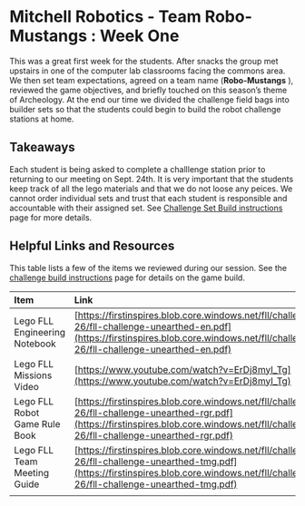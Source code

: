 # Mitchell Robotics - Team Robo-Mustangs : Week One

This was a great first week for the students. After snacks the group met upstairs in one of the computer lab classrooms facing the commons area. We then set team expectations, agreed on a team name (**Robo-Mustangs** ), reviewed the game objectives, and briefly touched on this season’s theme of Archeology. At the end our time we divided the challenge field bags into builder sets so that the students could begin to build the robot challenge stations at home.

## Takeaways

Each student is being asked to complete a challlenge station prior to returning to our meeting on Sept. 24th. It is very important that the students keep track of all the lego materials and that we do not loose any peices. We cannot order individual sets and trust that each student is responsible and accountable with their assigned set. See [Challenge Set Build instructions](https://github.com/ccruiser/mitchell-lego-education-spike/blob/main/Lego-Challenge/Challenge%20Base%20Set%20Instrucutions.md) page for more details.

## Helpful Links and Resources

This table lists a few of the items we reviewed during our session. See the [challenge build instructions](https://github.com/ccruiser/mitchell-lego-education-spike/blob/main/Lego-Challenge/Challenge%20Base%20Set%20Instrucutions.md) page for details on the game build.


| Item                          | Link                                                                                                                                                                                                   |
| :------------------------------ | :------------------------------------------------------------------------------------------------------------------------------------------------------------------------------------------------------- |
| Lego FLL Engineering Notebook | [https://firstinspires.blob.core.windows.net/fll/challenge/2025-26/fll-challenge-unearthed-en.pdf](https://firstinspires.blob.core.windows.net/fll/challenge/2025-26/fll-challenge-unearthed-en.pdf)   |
| Lego FLL Missions Video       | [https://www.youtube.com/watch?v=ErDj8myI_Tg](https://www.youtube.com/watch?v=ErDj8myI_Tg)                                                                                                             |
| Lego FLL Robot Game Rule Book | [https://firstinspires.blob.core.windows.net/fll/challenge/2025-26/fll-challenge-unearthed-rgr.pdf](https://firstinspires.blob.core.windows.net/fll/challenge/2025-26/fll-challenge-unearthed-rgr.pdf) |
| Lego FLL Team Meeting Guide   | [https://firstinspires.blob.core.windows.net/fll/challenge/2025-26/fll-challenge-unearthed-tmg.pdf](https://firstinspires.blob.core.windows.net/fll/challenge/2025-26/fll-challenge-unearthed-tmg.pdf) |
|                               |                                                                                                                                                                                                        |
